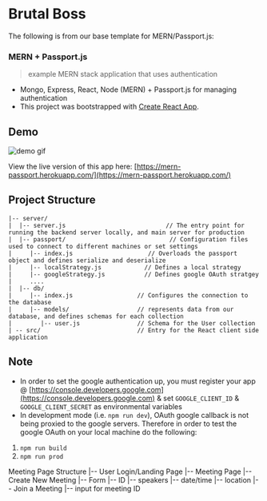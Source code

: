 # Brutal Boss

The following is from our base template for MERN/Passport.js:

### MERN + Passport.js
> example MERN stack application that uses authentication

* Mongo, Express, React, Node (MERN) + Passport.js for managing authentication
* This project was bootstrapped with [Create React App](https://github.com/facebookincubator/create-react-app).

## Demo
![demo gif](./_screenshots/mern_passport_demo.gif)

View the live version of this app here:
[https://mern-passport.herokuapp.com/](https://mern-passport.herokuapp.com/)

## Project Structure
```
|-- server/
|  |-- server.js                            // The entry point for running the backend server locally, and main server for production
|  |-- passport/                             // Configuration files used to connect to different machines or set settings
|     |-- index.js                     // Overloads the passport object and defines serialize and deserialize
|     |-- localStrategy.js            // Defines a local strategy
|     |-- googleStrategy.js           // Defines google OAuth stratgey
|     ....
|  |-- db/                             
|     |-- index.js                  // Configures the connection to the database
|     |-- models/                   // represents data from our database, and defines schemas for each collection
|        |-- user.js                // Schema for the User collection
| -- src/                           // Entry for the React client side application
```

## Note
* In order to set the google authentication up, you must register your app @ [https://console.developers.google.com](https://console.developers.google.com) & set `GOOGLE_CLIENT_ID` & `GOOGLE_CLIENT_SECRET` as environmental variables
* In development mode (i.e. `npm run dev`), OAuth google callback is not being proxied to the google servers. Therefore in order to test the google OAuth on your local machine do the following:
1) `npm run build`
2) `npm run prod`



Meeting Page Structure
  |-- User Login/Landing Page
    |-- Meeting Page
        |-- Create New Meeting
            |-- Form
              |-- ID
              |-- speakers
              |-- date/time
              |-- location
        |-- Join a Meeting
            |-- input for meeting ID




